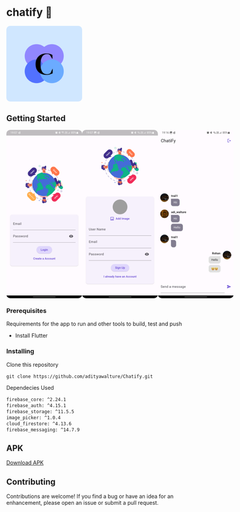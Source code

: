 # chatify 💬

<img src="./assets/Chatify_logo.png" alt="Logo" style="width: 200px; height: auto; border-radius: 10px;">


## Getting Started

<div style="display: flex; justify-content: space-between;">
    <img src="./assets/Screenshot_20231231_190705.png" alt="Screenshot 1" style="width: 200px; height: auto; border-radius: 10px;">
    <img src="./assets/Screenshot_20231231_190717.png" alt="Screenshot 2" style="width: 200px; height: auto; border-radius: 10px;">
    <img src="./assets/Screenshot_20231231_191626.png" alt="Screenshot 3" style="width: 200px; height: auto; border-radius: 10px;">
</div>

### Prerequisites

Requirements for the app to run and other tools to build, test and push 
- Install Flutter

### Installing

Clone this repository 

    git clone https://github.com/adityawalture/Chatify.git

Dependecies Used

    firebase_core: ^2.24.1
    firebase_auth: ^4.15.1
    firebase_storage: ^11.5.5
    image_picker: ^1.0.4
    cloud_firestore: ^4.13.6
    firebase_messaging: ^14.7.9

## APK
<a href="https://drive.google.com/file/d/1XqGO74uwajbFQymqgfXHAaW7C2Xi1tEa/view?usp=sharing">Download APK</a>

## Contributing
Contributions are welcome! If you find a bug or have an idea for an enhancement, please open an issue or submit a pull request.

